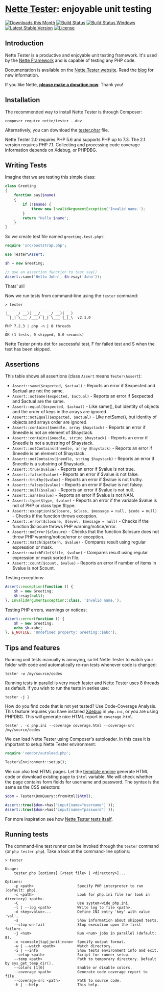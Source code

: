[Nette Tester](https://tester.nette.org): enjoyable unit testing
================================================================

[![Downloads this Month](https://img.shields.io/packagist/dm/nette/tester.svg)](https://packagist.org/packages/nette/tester)
[![Build Status](https://travis-ci.org/nette/tester.svg?branch=master)](https://travis-ci.org/nette/tester)
[![Build Status Windows](https://ci.appveyor.com/api/projects/status/github/nette/tester?branch=master&svg=true)](https://ci.appveyor.com/project/dg/tester/branch/master)
[![Latest Stable Version](https://poser.pugx.org/nette/tester/v/stable)](https://github.com/nette/tester/releases)
[![License](https://img.shields.io/badge/license-New%20BSD-blue.svg)](https://github.com/nette/tester/blob/master/license.md)


Introduction
------------

Nette Tester is a productive and enjoyable unit testing framework. It's used by
the [Nette Framework](https://nette.org) and is capable of testing any PHP code.

Documentation is available on the [Nette Tester website](https://tester.nette.org).
Read the [blog](https://blog.nette.org/category/tester/) for new information.

If you like Nette, **[please make a donation now](https://nette.org/donate)**. Thank you!


Installation
------------

The recommended way to install Nette Tester is through Composer:

```
composer require nette/tester --dev
```

Alternatively, you can download the [tester.phar](https://github.com/nette/tester/releases) file.

Nette Tester 2.0 requires PHP 5.6 and supports PHP up to 7.3. The 2.1 version requires PHP 7.1.
Collecting and processing code coverage information depends on Xdebug, or PHPDBG.


Writing Tests
-------------

Imagine that we are testing this simple class:

```php
class Greeting
{
	function say($name)
	{
		if (!$name) {
			throw new InvalidArgumentException('Invalid name.');
		}
		return "Hello $name";
	}
}
```

So we create test file named `greeting.test.phpt`:

```php
require 'src/bootstrap.php';

use Tester\Assert;

$h = new Greeting;

// use an assertion function to test say()
Assert::same('Hello John', $h->say('John'));
```

Thats' all!

Now we run tests from command-line using the `tester` command:

```
> tester
 _____ ___  ___ _____ ___  ___
|_   _/ __)( __/_   _/ __)| _ )
  |_| \___ /___) |_| \___ |_|_\  v2.1.0

PHP 7.2.3 | php -n | 8 threads
.
OK (1 tests, 0 skipped, 0.0 seconds)
```

Nette Tester prints dot for successful test, F for failed test
and S when the test has been skipped.


Assertions
----------

This table shows all assertions (class `Assert` means `Tester\Assert`):

- `Assert::same($expected, $actual)` - Reports an error if $expected and $actual are not the same.
- `Assert::notSame($expected, $actual)` - Reports an error if $expected and $actual are the same.
- `Assert::equal($expected, $actual)` - Like same(), but identity of objects and the order of keys in the arrays are ignored.
- `Assert::notEqual($expected, $actual)` - Like notSame(), but identity of objects and arrays order are ignored.
- `Assert::contains($needle, array $haystack)` - Reports an error if $needle is not an element of $haystack.
- `Assert::contains($needle, string $haystack)` - Reports an error if $needle is not a substring of $haystack.
- `Assert::notContains($needle, array $haystack)` - Reports an error if $needle is an element of $haystack.
- `Assert::notContains($needle, string $haystack)` - Reports an error if $needle is a substring of $haystack.
- `Assert::true($value)` - Reports an error if $value is not true.
- `Assert::false($value)` - Reports an error if $value is not false.
- `Assert::truthy($value)` - Reports an error if $value is not truthy.
- `Assert::falsey($value)` - Reports an error if $value is not falsey.
- `Assert::null($value)` - Reports an error if $value is not null.
- `Assert::nan($value)` - Reports an error if $value is not NAN.
- `Assert::type($type, $value)` -  Reports an error if the variable $value is not of PHP or class type $type.
- `Assert::exception($closure, $class, $message = null, $code = null)` -  Checks if the function throws exception.
- `Assert::error($closure, $level, $message = null)` -  Checks if the function $closure throws PHP warning/notice/error.
- `Assert::noError($closure)` -  Checks that the function $closure does not throw PHP warning/notice/error or exception.
- `Assert::match($pattern, $value)` - Compares result using regular expression or mask.
- `Assert::matchFile($file, $value)` - Compares result using regular expression or mask sorted in file.
- `Assert::count($count, $value)` - Reports an error if number of items in $value is not $count.

Testing exceptions:

```php
Assert::exception(function () {
	$h = new Greeting;
	$h->say(null);
}, InvalidArgumentException::class, 'Invalid name.');
```

Testing PHP errors, warnings or notices:


```php
Assert::error(function () {
	$h = new Greeting;
	echo $h->abc;
}, E_NOTICE, 'Undefined property: Greeting::$abc');
```

Tips and features
-----------------

Running unit tests manually is annoying, so let Nette Tester to watch your folder
with code and automatically re-run tests whenever code is changed:

```
tester -w /my/source/codes
```

Running tests in parallel is very much faster and Nette Tester uses 8 threads as default.
If you wish to run the tests in series use:

```
tester -j 1
```

How do you find code that is not yet tested? Use Code-Coverage Analysis. This feature
requires you have installed [Xdebug](https://xdebug.org/) in `php.ini`, or you are
using PHPDBG. This will generate nice HTML report in `coverage.html`.

```
tester . -c php.ini --coverage coverage.html --coverage-src /my/source/codes
```

We can load Nette Tester using Composer's autoloader. In this case
it is important to setup Nette Tester environment:

```php
require 'vendor/autoload.php';

Tester\Environment::setup();
```

We can also test HTML pages. Let the [template engine](https://latte.nette.org) generate
HTML code or download existing page to `$html` variable. We will check whether
the page contains form fields for username and password. The syntax is the
same as the CSS selectors:

```php
$dom = Tester\DomQuery::fromHtml($html);

Assert::true($dom->has('input[name="username"]'));
Assert::true($dom->has('input[name="password"]'));
```

For more inspiration see how [Nette Tester tests itself](https://github.com/nette/tester/tree/master/tests).


Running tests
-------------

The command-line test runner can be invoked through the `tester` command (or `php tester.php`). Take a look
at the command-line options:

```
> tester

Usage:
    tester.php [options] [<test file> | <directory>]...

Options:
    -p <path>                    Specify PHP interpreter to run (default: php).
    -c <path>                    Look for php.ini file (or look in directory) <path>.
    -C                           Use system-wide php.ini.
    -l | --log <path>            Write log to file <path>.
    -d <key=value>...            Define INI entry 'key' with value 'val'.
    -s                           Show information about skipped tests.
    --stop-on-fail               Stop execution upon the first failure.
    -j <num>                     Run <num> jobs in parallel (default: 8).
    -o <console|tap|junit|none>  Specify output format.
    -w | --watch <path>          Watch directory.
    -i | --info                  Show tests environment info and exit.
    --setup <path>               Script for runner setup.
    --temp <path>                Path to temporary directory. Default by sys_get_temp_dir().
    --colors [1|0]               Enable or disable colors.
    --coverage <path>            Generate code coverage report to file.
    --coverage-src <path>        Path to source code.
    -h | --help                  This help.
```
